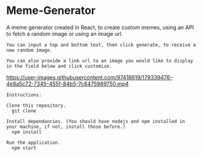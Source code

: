 # Meme-Generator
A meme generator created in React, to create custom memes, using an API to fetch a random image or using an image url.

    You can input a top and bottom text, then click generate, to receive a new random image.

    You can also provide a link url to an image you would like to display in the field below and click customize.


https://user-images.githubusercontent.com/97418619/179339476-4e8a5c72-7345-455f-84b5-7c8475989750.mp4


    Instructions:

    Clone this repository.
      git clone

    Install dependancies. (You should have nodejs and npm installed in your machine, if not, install those before.)
      npm install

    Run the application.
      npm start
